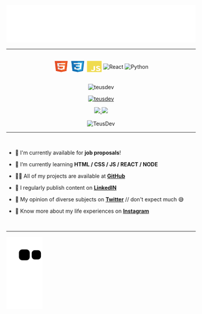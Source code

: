 <div align="center">
	<br>
	<a href="https://github.com/teusdev">
		<img src="header.svg" width="800" height="100" alt="Hi!">
	</a>
</div>
<hr>
<div align="center" style="display: inline_block"><br>
	<img align="center" alt="HTML" height="30" width="40" src="https://raw.githubusercontent.com/devicons/devicon/master/icons/html5/html5-original.svg">
	<img align="center" alt="CSS" height="30" width="40" src="https://raw.githubusercontent.com/devicons/devicon/master/icons/css3/css3-original.svg">
	<img align="center" alt="JavaScript" height="30" width="40" src="https://raw.githubusercontent.com/devicons/devicon/master/icons/javascript/javascript-plain.svg">
	<img align="center" alt="React" height="30" width="40" src="https://cdn.jsdelivr.net/gh/devicons/devicon/icons/react/react-original.svg" />
	<img align="center" alt="Python" height="30" width="40" src="https://cdn.jsdelivr.net/gh/devicons/devicon/icons/python/python-original.svg">
</div>
<br>
<div align="center">
    <p>
        <img src="https://komarev.com/ghpvc/?username=teusdev&label=Profile%20views&color=0e75b6&style=flat" alt="teusdev"/>
    </p>
    <p>
        <a href="https://github.com/ryo-ma/github-profile-trophy"><img src="https://github-profile-trophy.vercel.app/?username=teusdev" alt="teusdev"/></a>
    </p>
    <a href="https://github.com/teusdev">
        <img height="180em" src="https://github-readme-stats.vercel.app/api?username=teusdev&show_icons=true&theme=codeSTACKr&include_all_commits=true&count_private=true"/>
        <img height="180em" src="https://github-readme-stats.vercel.app/api/top-langs/?username=teusdev&layout=compact&langs_count=6&card_width=400px&theme=codeSTACKr"/>
    </a>
	<p><img align="center" src="http://github-readme-streak-stats.herokuapp.com?user=TeusDev&theme=hacker&date_format=j%20M%5B%20Y%5D&border=0C1924&background=09131B&ring=D8582C&stroke=0C1924&fire=FFFFFF&currStreakNum=FFFFFF&sideNums=FFFFFF&currStreakLabel=D8582C&sideLabels=D8582C&dates=7C7C7C" alt="TeusDev" /></p>
</div>
<hr>
<br>

-   🔭 I'm currently available for **job proposals**!

-   🌱 I’m currently learning **HTML / CSS / JS / REACT / NODE**

<!-- -   👯 I’m contributing to the the open-source community via [???] -->

<!-- -   🤝 And also with test automation frameworks [???] -->

-   👨‍💻 All of my projects are available at **[GitHub](https://github.com/teusdev)**

-   📝 I regularly publish content on **[LinkedIN](https://linkedin.com/in/teusdev)**

-   💬 My opinion of diverse subjects on **[Twitter](https://twitter.com/teusdev)** // don't expect much 😅

<!-- -   📫 How to reach me **mail** -->

-   📄 Know more about my life experiences on **[Instagram](https://instagram.com/teusdev)**

<br>
<hr>
<div>

![Snake animation](https://github.com/teusdev/teusdev/blob/output/github-contribution-grid-snake.svg)

</div>
